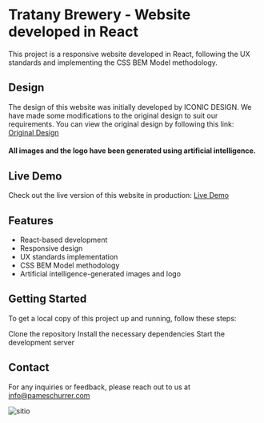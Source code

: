 
# Tratany Brewery - Website developed in React
This project is a responsive website developed in React, following the UX standards and implementing the CSS BEM Model methodology. 



## Design
The design of this website was initially developed by ICONIC DESIGN. We have made some modifications to the original design to suit our requirements. You can view the original design by following this link: [Original Design](https://ui8.net/iqonicdesign/products/gericht-restaurant-website-ui-in-figma)

#### All images and the logo have been generated using artificial intelligence.



## Live Demo
Check out the live version of this website in production: [Live Demo](https://pameschurrer.es/tratany/)



## Features
- React-based development
- Responsive design
- UX standards implementation
- CSS BEM Model methodology
- Artificial intelligence-generated images and logo



## Getting Started
To get a local copy of this project up and running, follow these steps:

Clone the repository
Install the necessary dependencies
Start the development server



## Contact
For any inquiries or feedback, please reach out to us at info@pameschurrer.com


![sitio](https://pameschurrer.es/tratany/web.png)

